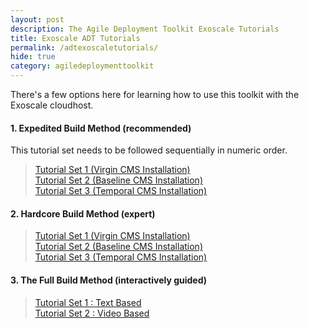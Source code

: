 ```yaml
---
layout: post
description: The Agile Deployment Toolkit Exoscale Tutorials
title: Exoscale ADT Tutorials
permalink: /adtexoscaletutorials/
hide: true
category: agiledeploymenttoolkit
---
```


There's a few options here for learning how to use this toolkit with the Exoscale cloudhost.  

#### 1. Expedited Build Method (recommended)  

This tutorial set needs to be followed sequentially in numeric order.

>    [Tutorial Set 1 (Virgin CMS Installation)](https://www.codebreakers.uk/adtexoscaletutorialsexpeditedvirgin)   
>    [Tutorial Set 2 (Baseline CMS Installation)](https://www.codebreakers.uk/adtexoscaletutorialsexpeditedbaseline)  
>    [Tutorial Set 3 (Temporal CMS Installation)](https://www.codebreakers.uk/adtexoscaletutorialsexpeditedtemporal)

#### 2. Hardcore Build Method (expert)

>    [Tutorial Set 1 (Virgin CMS Installation)](https://www.codebreakers.uk/adtexoscaletutorialshardcorevirgin)   
>    [Tutorial Set 2 (Baseline CMS Installation)](https://www.codebreakers.uk//adtexoscaletutorialshardcorebaseline/)  
>    [Tutorial Set 3 (Temporal CMS Installation)](https://www.codebreakers.uk/adtexoscaletutorialshardcoretemporal)


#### 3. The Full Build Method (interactively guided)  

>    [Tutorial Set 1 : Text Based](https://www.codebreakers.uk/adtexoscaletutorialsfullbuildtext)  
>    [Tutorial Set 2 : Video Based](https://www.codebreakers.uk/adtexoscaletutorialsfullbuildvideo)
